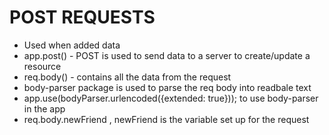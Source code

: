 # POST REQUESTS

* Used when added data 
* app.post() - POST is used to send data to a server to create/update a resource
* req.body() - contains all the data from the request
* body-parser package is used to parse the req body into readbale text 
* app.use(bodyParser.urlencoded({extended: true})); to use body-parser in the app 
* req.body.newFriend , newFriend is the variable set up for the request